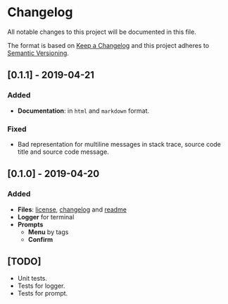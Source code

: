 # Changelog

All notable changes to this project will be documented in this file.

The format is based on [Keep a Changelog](https://keepachangelog.com/en/1.0.0/)
and this project adheres to [Semantic Versioning](https://semver.org/spec/v2.0.0.html).

## [0.1.1] - 2019-04-21

### Added

- **Documentation**: in `html` and `markdown` format.

### Fixed

- Bad representation for multiline messages in stack trace, source code title and source code message.
  
## [0.1.0] - 2019-04-20

### Added

- **Files**: [license](./LICENSE), [changelog](#changelog) and [readme](./README.md)
- **Logger** for terminal
- **Prompts**
  - **Menu** by tags
  - **Confirm**
    
    
## [TODO]

- Unit tests.
- Tests for logger.
- Tests for prompt.

<!--- Pattern for UNRELEASED
## [Unreleased]

### Add

### Change

### Remove

### Fix

### Security

--->

<!--- Pattern for MAJOR
## [Major.Minor.Patch-label1.label2+meta1.meta2] - YYYY-MM-DD [YANKED]

### Added

### Changed

### Removed

### Security

--->

<!--- Patterns for MINOR
## [Major.Minor.Patch-label.label2+meta1.meta2] - YYYY-MM-DD [YANKED]

### Added

### Deprecated

### Fixed

### Security

--->

<!--- Patterns for PATCH
## [Major.Minor.Patch-label.label2+meta1.meta2] - YYYY-MM-DD [YANKED]

### Fixed

### Security

--->

<!--- Patterns for messages

- Message
- *Title*: message
    Explanation
  
> Note: message

--->
